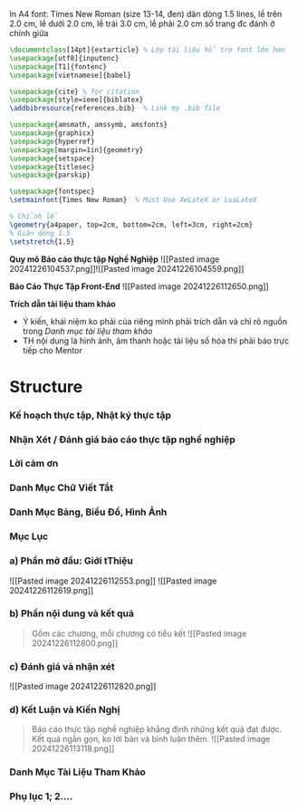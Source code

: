 In A4
	font: Times New Roman (size 13-14, đen)
dãn dòng 1.5 lines, lề trên 2.0 cm, lề dưới 2.0 cm, lề trái 3.0 cm, lề phải 2.0 cm
số trang đc đánh ở chính giữa
```latex
\documentclass[14pt]{extarticle} % Lớp tài liệu hỗ trợ font lớn hơn
\usepackage[utf8]{inputenc}
\usepackage[T1]{fontenc}
\usepackage[vietnamese]{babel}

\usepackage{cite} % for citation
\usepackage[style=ieee]{biblatex} 
\addbibresource{references.bib}  % Link my .bib file

\usepackage{amsmath, amssymb, amsfonts}
\usepackage{graphicx}
\usepackage{hyperref}
\usepackage[margin=1in]{geometry}
\usepackage{setspace}
\usepackage{titlesec}
\usepackage{parskip}

\usepackage{fontspec} 
\setmainfont{Times New Roman}  % Must Use XeLateX or LuaLateX

% Chỉnh lề
\geometry{a4paper, top=2cm, bottom=2cm, left=3cm, right=2cm}
% Giãn dòng 1.5
\setstretch{1.5}
```


**Quy mô Báo cáo thực tập Nghề Nghiệp**
![[Pasted image 20241226104537.png]]![[Pasted image 20241226104559.png]]

**Báo Cáo Thực Tập Front-End**
![[Pasted image 20241226112650.png]]

**Trích dẫn tài liệu tham khảo**
+ Ý kiến, khái niệm ko phải của riêng mình phải trích dẫn và chỉ rõ nguồn trong *Danh mục tài liệu tham khảo*
+ TH nội dung là hình ảnh, âm thanh hoặc tài liệu số hóa thì phải báo trực tiếp cho Mentor

# Structure
### Kế hoạch thực tập, Nhật ký thực tập
### Nhận Xét / Đánh giá báo cáo thực tập nghề nghiệp 

### Lời cảm ơn

### Danh Mục Chữ Viết Tắt

### Danh Mục Bảng, Biểu Đồ, Hình Ảnh

### Mục Lục

### a) Phần mở đầu: Giới tThiệu
![[Pasted image 20241226112553.png]]
![[Pasted image 20241226112619.png]]

### b) Phần nội dung và kết quả
>Gồm các chương, mỗi chương có tiểu kết
![[Pasted image 20241226112800.png]]

### c) Đánh giá và nhận xét
![[Pasted image 20241226112820.png]]

### d) Kết Luận và Kiến Nghị
>Báo cáo thực tập nghề nghiệp khẳng định những kết quả đạt được. Kết quả ngắn gọn, ko lời bàn và bình luận thêm.
![[Pasted image 20241226113118.png]]

### Danh Mục Tài Liệu Tham Khảo
### Phụ lục 1; 2....
